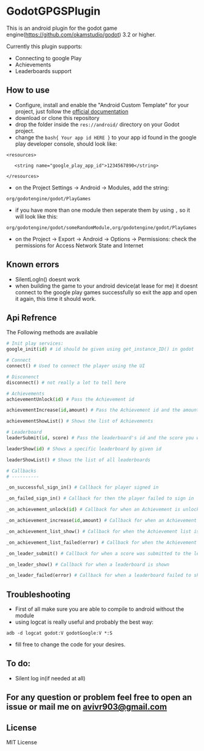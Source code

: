 # GodotGPGSPlugin
This is an android plugin for the godot game engine(https://github.com/okamstudio/godot) 3.2 or higher.

Currently this plugin supports:
 - Connecting to google Play
 - Achievements
 - Leaderboards support

## How to use
 - Configure, install and enable the "Android Custom Template" for your project, just follow the [official documentation](https://docs.godotengine.org/en/latest/getting_started/workflow/export/android_custom_build.html)
 - download or clone this repository
 - drop the folder inside the `res://android/` directory on your Godot project.
 - change the ```bash{ Your app id HERE }``` to your app id found in the google play developer console, should look like:
 ```
 <resources>

 	<string name="google_play_app_id">1234567890</string>

 </resources>
```

 - on the Project Settings -> Android -> Modules, add the string:
 ```
 org/godotengine/godot/PlayGames
 ```
 - if you have more than one module then seperate them by using `,` so it will look like this:
 ```
 org/godotengine/godot/someRandomModule,org/godotengine/godot/PlayGames
```
 - on the Project -> Export -> Android -> Options -> Permissions: check the permissions for Access Network State and Internet
## Known errors
 - SilentLogIn() doesnt work
 - when building the game to your android device(at lease for me) it doesnt connect to the google play games successfully
    so exit the app and open it again, this time it should work.


## Api Refrence
The Following methods are available
```python
# Init play services:
google_init(id) # id should be given using get_instance_ID() in godot

# Connect
connect() # Used to connect the player using the UI

# Disconenct
disconnect() # not really a lot to tell here

# Achievements
achievementUnlock(id) # Pass the Achievement id

achievementIncrease(id,amount) # Pass the Achievement id and the amount, for increment Achievements

achievementShowList() # Shows the list of Achievements

# Leaderboard
leaderSubmit(id, score) # Pass the leaderboard's id and the score you want to register

leaderShow(id) # Shows a specific leaderboard by given id

leaderShowList() # Shows the list of all leaderboards

# Callbacks
# ----------

_on_successful_sign_in() # Callback for player signed in

_on_failed_sign_in() # Callback for then the player failed to sign in

_on_achievement_unlock(id) # Callback for when an Achievement is unlocked, returning the Achievement id

_on_achievement_increase(id,amount) # Callback for when an Achievement is increased, returning the Achievement id and amount

_on_achievement_list_show() # Callback for when the Achievement list is shown

_on_achievement_list_failed(error) # Callback for when the Achievement list failed to show, returns the error in a string format

_on_leader_submit() # Callback for when a score was submitted to the leaderboard

_on_leader_show() # Callback for when a leaderboard is shown

_on_leader_failed(error) # Callback for when a leaderboard failed to show, returns the error in a string format
```

## Troubleshooting
 - First of all make sure you are able to compile to android without the module
 - using logcat is really useful and probably the best way:
 ```
 adb -d logcat godot:V godotGoogle:V *:S
 ```
 - fill free to change the code for your desires.

## To do:
 - Silent log in(if needed at all)

## For any question or problem feel free to open an issue or mail me on avivr903@gmail.com


 ## License
 MIT License
